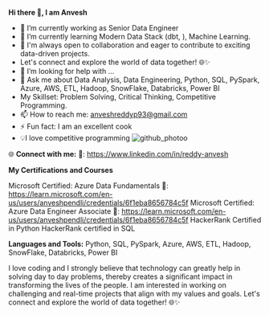 **Hi there 👋, I am Anvesh**



- 🔭 I’m currently working as Senior Data Engineer
- 🌱 I’m currently learning Modern Data Stack (dbt, ), Machine Learning. 
- 👯 I'm always open to collaboration and eager to contribute to exciting data-driven projects.
- Let's connect and explore the world of data together! 🌐✨
- 🤔 I’m looking for help with ...                                                              
- 💬 Ask me about Data Analysis, Data Engineering, Python, SQL, PySpark, Azure, AWS, ETL, Hadoop, SnowFlake, Databricks, Power BI
- My Skillset: Problem Solving, Critical Thinking, Competitive Programming. 
- 📫 How to reach me: anveshreddyp93@gmail.com
- ⚡ Fun fact: I am an excellent cook
- 💡I love competitive programming         ![github_photoo](https://github.com/reddy-anvesh/reddy-anvesh/assets/149987255/f131943f-bd48-4366-a594-e35b4d03eb09)

🌐 **Connect with me:**
🔗: https://www.linkedin.com/in/reddy-anvesh 

**My Certifications and Courses**

Microsoft Certified: Azure Data Fundamentals 🔗: https://learn.microsoft.com/en-us/users/anveshpendli/credentials/6f1eba8656784c5f
Microsoft Certified: Azure Data Engineer Associate 🔗: https://learn.microsoft.com/en-us/users/anveshpendli/credentials/6f1eba8656784c5f
HackerRank Certified in Python
HackerRank certified in SQL 

**Languages and Tools:**
Python, SQL, PySpark, Azure, AWS, ETL, Hadoop, SnowFlake, Databricks, Power BI

I love coding and I strongly believe that technology can greatly help in solving day to day problems, thereby creates a significant impact in transforming the lives of the people. I am interested in working on challenging and real-time projects that align with my values and goals.
Let's connect and explore the world of data together! 🌐✨
